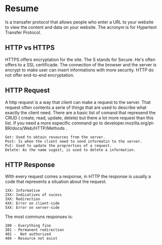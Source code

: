 # Resume
Is a transafer protocol that allows people who enter a URL to your website to view the content and data on your website. The acronym is for Hypertext Transfer Protocol.

## HTTP vs HTTPS
HTTPS offers encryptation for the site. The S stands for Secure. He's often offers to a SSL certificade. The connection of the browser and the server is encrypt to make user can insert informations with more security.
HTTP do not offer end-to-end encryptation.

## HTTP Request
A http request is a way that client can make a request to the server. That request often contents a serie of things that are used to describe what exactly the client need. There are a basic list of comand that represend the CRUD ( create, read, update, delete) but there a lot more request than this list. If you need a more especific command go to developer.mozilla.org/pt-BR/docs/Web/HTTP/Methods .

	Get: Used to obtain resources from the server.
	Post: Is when the client need to send informatin to the server.
	Put: Used to update the proprerties of a request.
	Delete: As the name sugest, is used to delete a information.

## HTTP Response
WIth every request comes a response, in HTTP the response is usually a code that represents a situation about the request. 

	1XX: Informative
	2XX: Indicatives of sucess
	3XX: Redirection
	4XX: Error on client-side
	5XX: Error on server-side

The most communs responses is: 

	200 - Everything fine
	301 - Permanent redirection
	401 -  Not authorized
	404 - Resource not exist